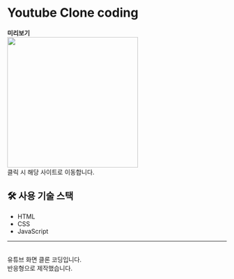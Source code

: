 

# Youtube Clone coding

**미리보기**<br>
<a href="https://hyyrim.github.io/Youtube-clone-coding/"><img src="https://user-images.githubusercontent.com/84282163/143775742-580e8a75-5379-4dcc-9b01-0ca692caf414.JPG" width="300"/></a><br>
클릭 시 해당 사이트로 이동합니다.

## 🛠 사용 기술 스택

- HTML
- CSS
- JavaScript

---

<br>
유튜브 화면 클론 코딩입니다.<br>
반응형으로 제작했습니다.<br>

